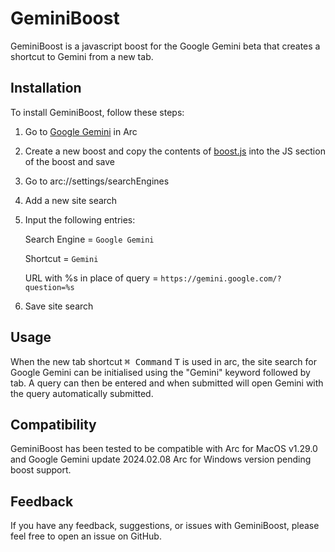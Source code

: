 # GeminiBoost
GeminiBoost is a javascript boost for the Google Gemini beta that creates a shortcut to Gemini from a new tab.
## Installation
To install GeminiBoost, follow these steps:

1. Go to [Google Gemini](https://gemini.google.com/) in Arc
2. Create a new boost and copy the contents of [boost.js](https://github.com/fc1018/geminiboost/blob/master/boost.js) into the JS section of the boost and save
3. Go to arc://settings/searchEngines
4. Add a new site search
5. Input the following entries:
   
     Search Engine = `Google Gemini`
   
     Shortcut = `Gemini`
   
     URL with %s in place of query = `https://gemini.google.com/?question=%s`
7. Save site search

## Usage
When the new tab shortcut <kbd>⌘ Command</kbd> <kbd>T</kbd> is used in arc, the site search for 
Google Gemini can be initialised using the "Gemini" keyword followed by tab. A query can then be entered and when submitted will open Gemini with the query
automatically submitted.

## Compatibility
GeminiBoost has been tested to be compatible with Arc for MacOS v1.29.0 and Google Gemini update 2024.02.08
Arc for Windows version pending boost support.
## Feedback
If you have any feedback, suggestions, or issues with GeminiBoost, please feel free to open an issue on GitHub.
